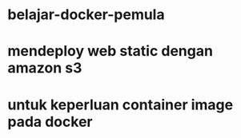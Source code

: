 # belajar-docker-pemula
# mendeploy web static dengan amazon s3
# untuk keperluan container image pada docker
